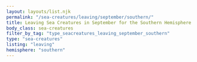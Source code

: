 ```yaml
---
layout: layouts/list.njk
permalink: "/sea-creatures/leaving/september/southern/"
title: Leaving Sea Creatures in September for the Southern Hemisphere
body_class: sea-creatures
filter_by_tag: "type_seacreatures_leaving_september_southern"
type: "sea-creatures"
listing: "leaving"
hemisphere: "southern"
---
```

